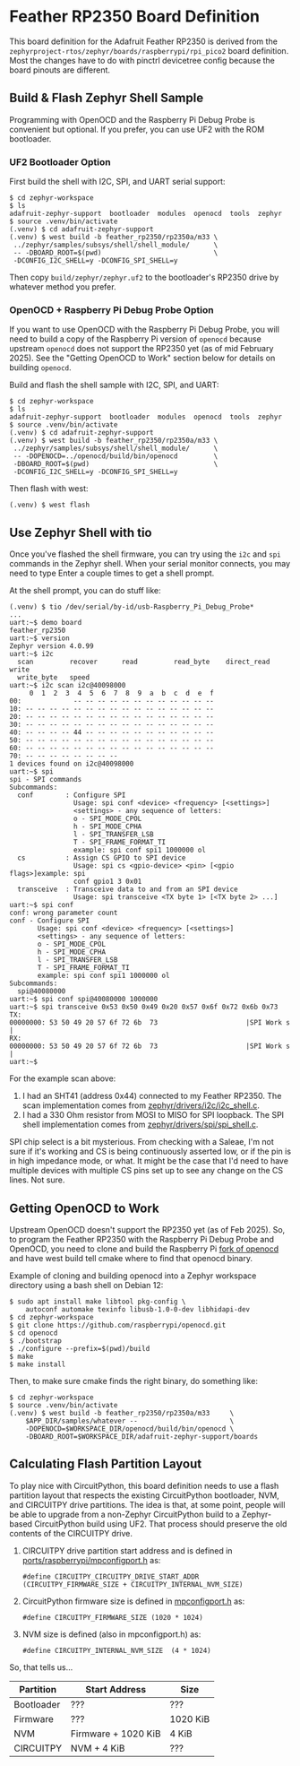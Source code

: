 # Feather RP2350 Board Definition

This board definition for the Adafruit Feather RP2350 is derived from the
`zephyrproject-rtos/zephyr/boards/raspberrypi/rpi_pico2` board definition.
Most the changes have to do with pinctrl devicetree config because the board
pinouts are different.


## Build & Flash Zephyr Shell Sample

Programming with OpenOCD and the Raspberry Pi Debug Probe is convenient but
optional. If you prefer, you can use UF2 with the ROM bootloader.


### UF2 Bootloader Option

First build the shell with I2C, SPI, and UART serial support:
```
$ cd zephyr-workspace
$ ls
adafruit-zephyr-support  bootloader  modules  openocd  tools  zephyr
$ source .venv/bin/activate
(.venv) $ cd adafruit-zephyr-support
(.venv) $ west build -b feather_rp2350/rp2350a/m33 \
 ../zephyr/samples/subsys/shell/shell_module/      \
 -- -DBOARD_ROOT=$(pwd)                            \
 -DCONFIG_I2C_SHELL=y -DCONFIG_SPI_SHELL=y
```

Then copy `build/zephyr/zephyr.uf2` to the bootloader's RP2350 drive by
whatever method you prefer.


### OpenOCD + Raspberry Pi Debug Probe Option

If you want to use OpenOCD with the Raspberry Pi Debug Probe, you will need to
build a copy of the Raspberry Pi version of `openocd` because upstream
`openocd` does not support the RP2350 yet (as of mid February 2025). See the
"Getting OpenOCD to Work" section below for details on building `openocd`.

Build and flash the shell sample with I2C, SPI, and UART:
```
$ cd zephyr-workspace
$ ls
adafruit-zephyr-support  bootloader  modules  openocd  tools  zephyr
$ source .venv/bin/activate
(.venv) $ cd adafruit-zephyr-support
(.venv) $ west build -b feather_rp2350/rp2350a/m33 \
 ../zephyr/samples/subsys/shell/shell_module/      \
 -- -DOPENOCD=../openocd/build/bin/openocd         \
 -DBOARD_ROOT=$(pwd)                               \
 -DCONFIG_I2C_SHELL=y -DCONFIG_SPI_SHELL=y
```

Then flash with west:
```
(.venv) $ west flash
```


## Use Zephyr Shell with tio

Once you've flashed the shell firmware, you can try using the `i2c` and `spi`
commands in the Zephyr shell. When your serial monitor connects, you may need
to type Enter a couple times to get a shell prompt.

At the shell prompt, you can do stuff like:
```
(.venv) $ tio /dev/serial/by-id/usb-Raspberry_Pi_Debug_Probe*
...
uart:~$ demo board
feather_rp2350
uart:~$ version
Zephyr version 4.0.99
uart:~$ i2c
  scan         recover      read         read_byte    direct_read  write
  write_byte   speed
uart:~$ i2c scan i2c@40098000
     0  1  2  3  4  5  6  7  8  9  a  b  c  d  e  f
00:             -- -- -- -- -- -- -- -- -- -- -- --
10: -- -- -- -- -- -- -- -- -- -- -- -- -- -- -- --
20: -- -- -- -- -- -- -- -- -- -- -- -- -- -- -- --
30: -- -- -- -- -- -- -- -- -- -- -- -- -- -- -- --
40: -- -- -- -- 44 -- -- -- -- -- -- -- -- -- -- --
50: -- -- -- -- -- -- -- -- -- -- -- -- -- -- -- --
60: -- -- -- -- -- -- -- -- -- -- -- -- -- -- -- --
70: -- -- -- -- -- -- -- --
1 devices found on i2c@40098000
uart:~$ spi
spi - SPI commands
Subcommands:
  conf        : Configure SPI
                Usage: spi conf <device> <frequency> [<settings>]
                <settings> - any sequence of letters:
                o - SPI_MODE_CPOL
                h - SPI_MODE_CPHA
                l - SPI_TRANSFER_LSB
                T - SPI_FRAME_FORMAT_TI
                example: spi conf spi1 1000000 ol
  cs          : Assign CS GPIO to SPI device
                Usage: spi cs <gpio-device> <pin> [<gpio flags>]example: spi
                conf gpio1 3 0x01
  transceive  : Transceive data to and from an SPI device
                Usage: spi transceive <TX byte 1> [<TX byte 2> ...]
uart:~$ spi conf
conf: wrong parameter count
conf - Configure SPI
       Usage: spi conf <device> <frequency> [<settings>]
       <settings> - any sequence of letters:
       o - SPI_MODE_CPOL
       h - SPI_MODE_CPHA
       l - SPI_TRANSFER_LSB
       T - SPI_FRAME_FORMAT_TI
       example: spi conf spi1 1000000 ol
Subcommands:
  spi@40080000
uart:~$ spi conf spi@40080000 1000000
uart:~$ spi transceive 0x53 0x50 0x49 0x20 0x57 0x6f 0x72 0x6b 0x73
TX:
00000000: 53 50 49 20 57 6f 72 6b  73                      |SPI Work s       |
RX:
00000000: 53 50 49 20 57 6f 72 6b  73                      |SPI Work s       |
uart:~$
```

For the example scan above:
1. I had an SHT41 (address 0x44) connected to my Feather RP2350. The scan
   implementation comes from
   [zephyr/drivers/i2c/i2c\_shell.c](https://github.com/zephyrproject-rtos/zephyr/blob/main/drivers/i2c/i2c_shell.c).
2. I had a 330 Ohm resistor from MOSI to MISO for SPI loopback. The SPI shell
   implementation comes from
   [zephyr/drivers/spi/spi\_shell.c](https://github.com/zephyrproject-rtos/zephyr/blob/main/drivers/spi/spi_shell.c).

SPI chip select is a bit mysterious. From checking with a Saleae, I'm not sure
if it's working and CS is being continuously asserted low, or if the pin is in
high impedance mode, or what. It might be the case that I'd need to have
multiple devices with multiple CS pins set up to see any change on the CS
lines. Not sure.


## Getting OpenOCD to Work

Upstream OpenOCD doesn't support the RP2350 yet (as of Feb 2025). So, to
program the Feather RP2350 with the Raspberry Pi Debug Probe and OpenOCD, you
need to clone and build the Raspberry Pi
[fork of openocd](https://github.com/raspberrypi/openocd) and have west build
tell cmake where to find that openocd binary.

Example of cloning and building openocd into a Zephyr workspace directory
using a bash shell on Debian 12:
```
$ sudo apt install make libtool pkg-config \
    autoconf automake texinfo libusb-1.0-0-dev libhidapi-dev
$ cd zephyr-workspace
$ git clone https://github.com/raspberrypi/openocd.git
$ cd openocd
$ ./bootstrap
$ ./configure --prefix=$(pwd)/build
$ make
$ make install
```

Then, to make sure cmake finds the right binary, do something like:
```
$ cd zephyr-workspace
$ source .venv/bin/activate
(.venv) $ west build -b feather_rp2350/rp2350a/m33     \
    $APP_DIR/samples/whatever --                       \
    -DOPENOCD=$WORKSPACE_DIR/openocd/build/bin/openocd \
    -DBOARD_ROOT=$WORKSPACE_DIR/adafruit-zephyr-support/boards
```


## Calculating Flash Partition Layout

To play nice with CircuitPython, this board definition needs to use a flash
partition layout that respects the existing CircuitPython bootloader, NVM,
and CIRCUITPY drive partitions. The idea is that, at some point, people will
be able to upgrade from a non-Zephyr CircuitPython build to a Zephyr-based
CircuitPython build using UF2. That process should preserve the old contents
of the CIRCUITPY drive.

1. CIRCUITPY drive partition start address and is defined in
   [ports/raspberrypi/mpconfigport.h](https://github.com/adafruit/circuitpython/blob/457edc304a96c64596ae423ca9e3eebd3641fa6d/ports/raspberrypi/mpconfigport.h#L29)
   as:
   ```
   #define CIRCUITPY_CIRCUITPY_DRIVE_START_ADDR (CIRCUITPY_FIRMWARE_SIZE + CIRCUITPY_INTERNAL_NVM_SIZE)
   ```
2. CircuitPython firmware size is defined in [mpconfigport.h](https://github.com/adafruit/circuitpython/blob/457edc304a96c64596ae423ca9e3eebd3641fa6d/ports/raspberrypi/mpconfigport.h) as:
   ```
   #define CIRCUITPY_FIRMWARE_SIZE (1020 * 1024)
   ```
3. NVM size is defined (also in mpconfigport.h) as:
   ```
   #define CIRCUITPY_INTERNAL_NVM_SIZE  (4 * 1024)
   ```

So, that tells us...

| Partition  | Start Address       | Size     |
| ---------- | ------------------- | -------- |
| Bootloader | ???                 | ???      |
| Firmware   | ???                 | 1020 KiB |
| NVM        | Firmware + 1020 KiB |    4 KiB |
| CIRCUITPY  | NVM      +    4 KiB | ???      |
